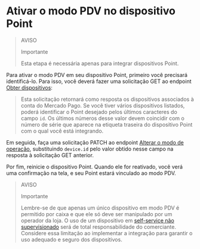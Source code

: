 # Ativar o modo PDV no dispositivo Point

> AVISO
>
> Importante
>
> Esta etapa é necessária apenas para integrar dispositivos Point.


Para ativar o modo PDV em seu dispositivo Point, primeiro você precisará identificá-lo. Para isso, você deverá fazer uma solicitação GET ao endpoint [Obter dispositivos](/developers/pt/reference/instore-api/_pointdevices/get):

> Esta solicitação retornará como resposta os dispositivos associados à conta do Mercado Pago. Se você tiver vários dispositivos listados, poderá identificar o Point desejado pelos últimos caracteres do campo `id`. Os últimos números desse valor devem coincidir com o número de série que aparece na etiqueta traseira do dispositivo Point com o qual você está integrando.

Em seguida, faça uma solicitação PATCH ao endpoint [Alterar o modo de operação](/developers/es/reference/instore-api/pointdevices_device_id/patch), substituindo `device.id` pelo valor obtido nesse campo na resposta à solicitação GET anterior.

Por fim, reinicie o dispositivo Point. Quando ele for reativado, você verá uma confirmação na tela, e seu Point estará vinculado ao modo PDV.

> AVISO
>
> Importante
>
> Lembre-se de que apenas um único dispositivo em modo PDV é permitido por caixa e que ele só deve ser manipulado por um operador da loja. O uso de um dispositivo em [self-service não supervisionado](/developers/pt/docs/ecosistema-presencial/glossary) será de total responsabilidade do comerciante. Considere essa limitação ao implementar a integração para garantir o uso adequado e seguro dos dispositivos.
